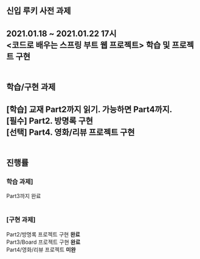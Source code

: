 신입 루키 사전 과제
---
2021.01.18 ~ 2021.01.22 17시<br>
<코드로 배우는 스프링 부트 웹 프로젝트> 학습 및 프로젝트 구현<br>
<br>
<br>
학습/구현 과제
---
**[학습]** 교재 Part2까지 읽기. 가능하면 Part4까지.<br>
**[필수]** Part2. 방명록 구현<br>
**[선택]** Part4. 영화/리뷰 프로젝트 구현<br>
<br>
<br>
진행률
---
### 학습 과제]
Part3까지 완료<br><br>
### [구현 과제]
Part2/방명록 프로젝트 구현 **완료**<br>
		  Part3/Board 프로젝트 구현 **완료**<br>
		  Part4/영화/리뷰 프로젝트 **미완**<br>





